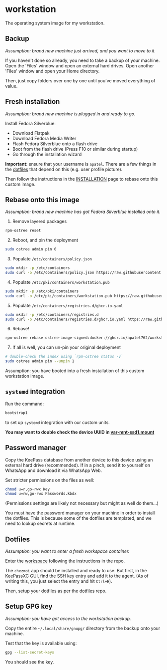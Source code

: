 # workstation

The operating system image for my workstation.

## Backup

*Assumption: brand new machine just arrived, and you want to move to it.*

If you haven't done so already, you need to take a backup of your machine. Open the 'Files' window and open an external hard drives. Open another 'Files' window and open your Home directory.

Then, just copy folders over one by one until you've moved everything of value.

## Fresh installation

*Assumption: brand new machine is plugged in and ready to go.*

Install Fedora Silverblue:

- Download Flatpak
- Download Fedora Media Writer
- Flash Fedora Silverblue onto a flash drive
- Boot from the flash drive (Press F10 or similar during startup)
- Go through the installation wizard

**Important**: ensure that your username is `apatel`. There are a few things in the [dotfiles](https://github.com/apatel762/dotfiles) that depend on this (e.g. user profile picture).

Then follow the instructions in the [INSTALLATION](INSTALLATION.md) page to rebase onto this custom image.

## Rebase onto this image

*Assumption: brand new machine has got Fedora Silverblue installed onto it.*

1. Remove layered packages

```bash
rpm-ostree reset
```

2. Reboot, and pin the deployment

```bash
sudo ostree admin pin 0
```

3. Populate `/etc/containers/policy.json`

```bash
sudo mkdir -p /etc/containers
sudo curl -o /etc/containers/policy.json https://raw.githubusercontent.com/apatel762/workstation/master/rootfs/etc/containers/policy.json
```

4. Populate `/etc/pki/containers/workstation.pub`

```bash
sudo mkdir -p /etc/pki/containers
sudo curl -o /etc/pki/containers/workstation.pub https://raw.githubusercontent.com/apatel762/workstation/master/rootfs/etc/pki/containers/workstation.pub
```

5. Populate `/etc/containers/registries.d/ghcr.io.yaml`

```bash
sudo mkdir -p /etc/containers/registries.d
sudo curl -o /etc/containers/registries.d/ghcr.io.yaml https://raw.githubusercontent.com/apatel762/workstation/master/rootfs/etc/containers/registries.d/ghcr.io.yaml
```

6. Rebase!

```bash
rpm-ostree rebase ostree-image-signed:docker://ghcr.io/apatel762/workstation:latest
```

7. If all is well, you can un-pin your original deployment

```bash
# double-check the index using `rpm-ostree status -v`
sudo ostree admin pin --unpin 1
```

Assumption: you have booted into a fresh installation of this custom workstation image.

## `systemd` integration

Run the command:

```bash
bootstrap1
```

to set up `systemd` integration with our custom units.

**You may want to double check the device UUID in [var-mnt-ssd1.mount](../rootfs/usr/etc/systemd/system/var-mnt-ssd1.mount)**

## Password manager

Copy the KeePass database from another device to this device using an external hard drive (recommended). If in a pinch, send it to yourself on WhatsApp and download it via WhatsApp Web.

Set stricter permissions on the files as well:

```bash
chmod u=r,go-rwx Key
chmod u=rw,go-rwx Passwords.kbdx
```

(Permissions settings are likely not necessary but might as well do them...)

You must have the password manager on your machine in order to install the dotfiles. This is because some of the dotfiles are templated, and we need to lookup secrets at runtime.

## Dotfiles

*Assumption: you want to enter a fresh workspace container.*

Enter the [workspace](https://github.com/apatel762/workspace) following the instructions in the repo.

The `chezmoi` app should be installed and ready to use. But first, in the KeePassXC GUI, find the SSH key entry and add it to the agent. (As of writing this, you just select the entry and hit `Ctrl+H`).

Then, setup your dotfiles as per the [dotfiles](https://github.com/apatel762/dotfiles) repo.

## Setup GPG key

*Assumption: you have got access to the workstation backup.*

Copy the entire `~/.local/share/gnupg/` directory from the backup onto your machine.

Test that the key is available using:

```bash
gpg --list-secret-keys
```

You should see the key.
